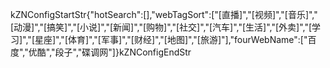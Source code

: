kZNConfigStartStr{"hotSearch":[],"webTagSort":["[直播]","[视频]","[音乐]","[动漫]","[搞笑]","[小说]","[新闻]","[购物]","[社交]","[汽车]","[生活]","[外卖]","[学习]","[星座]","[体育]","[军事]","[财经]","[地图]","[旅游]"],"fourWebName":["百度","优酷","段子","碟调网"]}kZNConfigEndStr
